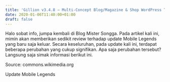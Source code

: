 ```yaml
---
title: 'Gillion v3.4.8 – Multi-Concept Blog/Magazine & Shop WordPress Theme'
date: 2020-01-06T11:40:00+01:00
draft: false
---
```


  
Halo sobat info, jumpa kembali di Blog Mister Songga. Pada artikel kali ini, mimin akan memberikan sedikit review terhadap update Mobile Legends yang baru saja keluar. Secara keseluruhan, pada update kali ini, terdapat beberapa perubahan yang cukup signifikan. Apa saja perubahan tersebut? Langsung saja simak informasi berikut ini.  
  
  
  
  
Source: commons.wikimedia.org  
  
  
  
  
  
  
Update Mobile Legends